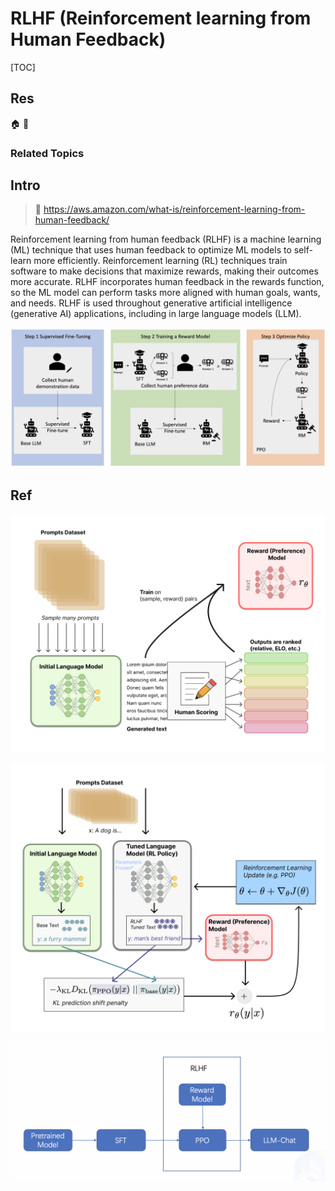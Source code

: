 # RLHF (Reinforcement learning from Human Feedback)

[TOC]



## Res
🏠 
🚧 


### Related Topics



## Intro
> 🔗 https://aws.amazon.com/what-is/reinforcement-learning-from-human-feedback/

Reinforcement learning from human feedback (RLHF) is a machine learning (ML) technique that uses human feedback to optimize ML models to self-learn more efficiently. Reinforcement learning (RL) techniques train software to make decisions that maximize rewards, making their outcomes more accurate. RLHF incorporates human feedback in the rewards function, so the ML model can perform tasks more aligned with human goals, wants, and needs. RLHF is used throughout generative artificial intelligence (generative AI) applications, including in large language models (LLM).

![](../../../../../../../Assets/Pics/Pasted%20image%2020240520132208.png)



## Ref
[👍 What is RLHF? | AWS]: https://aws.amazon.com/what-is/reinforcement-learning-from-human-feedback/

[👍 Illustrating Reinforcement Learning from Human Feedback (RLHF) | Hugging Face]: https://huggingface.co/blog/rlhf

![](../../../../../../../Assets/Pics/Pasted%20image%2020240520132243.png)

![](../../../../../../../Assets/Pics/Pasted%20image%2020240520132257.png)

[👍 2023年神秘而难以理解的大模型强化学习技术：RLHF PPO，DPO，以及InstructGPT，DeepSpeed-Chat， LLama2，Baichuan2的RLHF - 是念的文章 - 知乎]: https://zhuanlan.zhihu.com/p/662753985

![](../../../../../../../Assets/Pics/Pasted%20image%2020240605224024.png)

